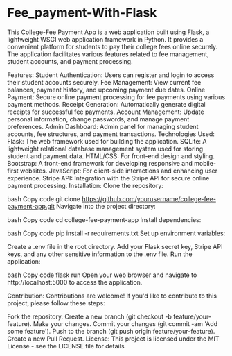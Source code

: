 # Fee_payment-With-Flask
This College-Fee Payment App is a web application built using Flask, a lightweight WSGI web application framework in Python. It provides a convenient platform for students to pay their college fees online securely. The application facilitates various features related to fee management, student accounts, and payment processing.


Features:
Student Authentication: Users can register and login to access their student accounts securely.
Fee Management: View current fee balances, payment history, and upcoming payment due dates.
Online Payment: Secure online payment processing for fee payments using various payment methods.
Receipt Generation: Automatically generate digital receipts for successful fee payments.
Account Management: Update personal information, change passwords, and manage payment preferences.
Admin Dashboard: Admin panel for managing student accounts, fee structures, and payment transactions.
Technologies Used:
Flask: The web framework used for building the application.
SQLite: A lightweight relational database management system used for storing student and payment data.
HTML/CSS: For front-end design and styling.
Bootstrap: A front-end framework for developing responsive and mobile-first websites.
JavaScript: For client-side interactions and enhancing user experience.
Stripe API: Integration with the Stripe API for secure online payment processing.
Installation:
Clone the repository:

bash
Copy code
git clone https://github.com/yourusername/college-fee-payment-app.git
Navigate into the project directory:

bash
Copy code
cd college-fee-payment-app
Install dependencies:

bash
Copy code
pip install -r requirements.txt
Set up environment variables:

Create a .env file in the root directory.
Add your Flask secret key, Stripe API keys, and any other sensitive information to the .env file.
Run the application:

bash
Copy code
flask run
Open your web browser and navigate to http://localhost:5000 to access the application.

Contribution:
Contributions are welcome! If you'd like to contribute to this project, please follow these steps:

Fork the repository.
Create a new branch (git checkout -b feature/your-feature).
Make your changes.
Commit your changes (git commit -am 'Add some feature').
Push to the branch (git push origin feature/your-feature).
Create a new Pull Request.
License:
This project is licensed under the MIT License - see the LICENSE file for details
